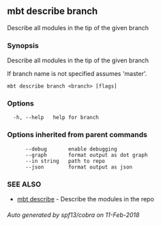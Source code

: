 ## mbt describe branch

Describe all modules in the tip of the given branch

### Synopsis


Describe all modules in the tip of the given branch 

If branch name is not specified assumes 'master'.


```
mbt describe branch <branch> [flags]
```

### Options

```
  -h, --help   help for branch
```

### Options inherited from parent commands

```
      --debug       enable debugging
      --graph       format output as dot graph
      --in string   path to repo
      --json        format output as json
```

### SEE ALSO
* [mbt describe](mbt_describe.md)	 - Describe the modules in the repo

###### Auto generated by spf13/cobra on 11-Feb-2018
